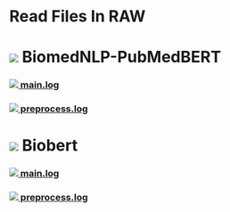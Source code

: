 # Read Files In RAW

# <img src="https://img.icons8.com/color/48/undefined/1-circle--v1.png"/> BiomedNLP-PubMedBERT

### [<img src="https://img.icons8.com/tiny-color/16/undefined/experimental-right-tiny-color.png"/> main.log](https://gitlab.com/research.dimas/nlp_bert_relation_extraction/-/raw/main/output/logs/BiomedNLP-PubMedBERT-main.log)  

### [<img src="https://img.icons8.com/tiny-color/16/undefined/experimental-right-tiny-color.png"/> preprocess.log](https://gitlab.com/research.dimas/nlp_bert_relation_extraction/-/raw/main/output/logs/BiomedNLP-PubMedBERT-preprocess.log) 

# <img src="https://img.icons8.com/color/48/undefined/2-circle--v1.png"/> Biobert

### [<img src="https://img.icons8.com/tiny-color/16/undefined/experimental-right-tiny-color.png"/> main.log](https://gitlab.com/research.dimas/nlp_bert_relation_extraction/-/raw/main/output/logs/Biobert-main.log) 

### [<img src="https://img.icons8.com/tiny-color/16/undefined/experimental-right-tiny-color.png"/> preprocess.log](https://gitlab.com/research.dimas/nlp_bert_relation_extraction/-/raw/main/output/logs/Biobert-preprocess.log) 
